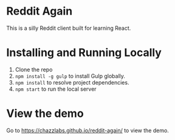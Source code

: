 # Reddit Again

This is a silly Reddit client built for learning React.

# Installing and Running Locally

1. Clone the repo
2. `npm install -g gulp` to install Gulp globally.
3. `npm install` to resolve project dependencies.
4. `npm start` to run the local server

# View the demo

Go to https://chazzlabs.github.io/reddit-again/ to view the demo.

